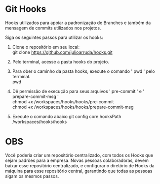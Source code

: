 # Git Hooks

Hooks utilizados para apoiar a padronização de Branches e também da mensagem de commits utilizados nos projetos.

Siga os seguintes passos para utilizar os hooks:

1) Clone o repositório em seu local: <br />
git clone https://github.com/julioarruda/hooks.git

2) Pelo terminal, acesse a pasta hooks do projeto. 
3) Para ober o caminho da pasta hooks, execute o comando ' pwd ' pelo terminal. <br />
pwd
4) Dê permissão de execução para seus arquivos ' pre-commit ' e ' prepare-commit-msg '  <br />
chmod +x /workspaces/hooks/hooks/pre-commit <br />
chmod +x /workspaces/hooks/hooks/prepare-commit-msg 

5) Execute o comando abaixo
git config core.hooksPath /workspaces/hooks/hooks

# OBS

Você poderia criar um repositório centralizado, com todos os Hooks que sejam padrões para a empresa. Novas pessoas colaboradoras, devem baixar esse repositório centralizado, e configurar o diretório de Hooks da máquina para esse repositório central, garantindo que todas as pessoas sigam os mesmos passos.
